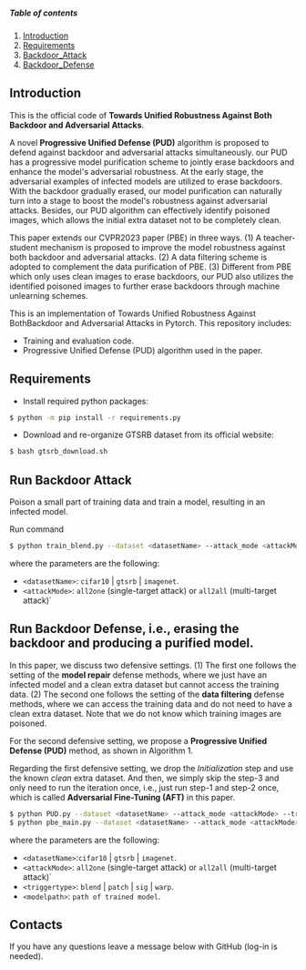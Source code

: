 ##### Table of contents
1. [Introduction](#Introduction)
2. [Requirements](#Requirements)
3. [Backdoor_Attack](#Backdoor_Attack)
4. [Backdoor_Defense](#Backdoor_Defense)


## Introduction
This is the official code of **Towards Unified Robustness Against Both Backdoor and Adversarial Attacks**.

A novel **Progressive Unified Defense (PUD)** algorithm is proposed to defend against backdoor and adversarial attacks simultaneously.
our PUD has a progressive model purification scheme to jointly erase backdoors and enhance the model's adversarial robustness. At the early stage, the adversarial examples of infected models are utilized to erase backdoors. With the backdoor gradually erased, our model purification can naturally turn into a stage to boost the model's robustness against adversarial attacks. Besides, our PUD algorithm can effectively identify poisoned images, which allows the initial extra dataset not to be completely clean.


This paper extends our CVPR2023 paper (PBE) in three ways. 
(1) A teacher-student mechanism is proposed to improve the model robustness against both backdoor and adversarial attacks. 
(2) A data filtering scheme is adopted to complement the data purification of PBE. 
(3) Different from PBE which only uses clean images to erase backdoors, our PUD also utilizes the identified poisoned images to further erase backdoors through machine unlearning schemes. 



This is an implementation of Towards Unified Robustness Against BothBackdoor and Adversarial Attacks in Pytorch. This repository includes:
- Training and evaluation code.
- Progressive Unified Defense (PUD) algorithm used in the paper.


## Requirements
- Install required python packages:
```bash
$ python -m pip install -r requirements.py
```

- Download and re-organize GTSRB dataset from its official website:
```bash
$ bash gtsrb_download.sh
```

## Run Backdoor Attack
Poison a small part of training data and train a model, resulting in an infected model.

Run command 
```bash
$ python train_blend.py --dataset <datasetName> --attack_mode <attackMode>
```
where the parameters are the following:
- `<datasetName>`:  `cifar10` | `gtsrb` | `imagenet`.
- `<attackMode>`: `all2one` (single-target attack) or `all2all` (multi-target attack)`


## Run Backdoor Defense, i.e., erasing the backdoor and producing a purified model.
In this paper, we discuss two defensive settings. (1) The first one follows the setting of the **model repair** defense methods, where we just have an infected model and a clean extra dataset but cannot access the training data. (2) The second one follows the setting of the **data filtering** defense methods, where we can access the training data and do not need to have a clean extra dataset. Note that we do not know which training images are poisoned. 

For the second defensive setting, we propose a **Progressive Unified Defense (PUD)** method, as shown in Algorithm 1. 

Regarding the first defensive setting, we drop the *Initialization* step and use the known *clean* extra dataset. And then, we simply skip the step-3 and only need to run the iteration once, i.e., just run step-1 and step-2 once, which is called **Adversarial Fine-Tuning (AFT)** in this paper.

```bash
$ python PUD.py --dataset <datasetName> --attack_mode <attackMode> --trigger_type <triggertype> 
$ python pbe_main.py --dataset <datasetName> --attack_mode <attackMode> --trigger_type <triggertype> 
```
where the parameters are the following:
- `<datasetName>`:`cifar10` | `gtsrb` | `imagenet`.
- `<attackMode>`: `all2one` (single-target attack) or `all2all` (multi-target attack)`
- `<triggertype>`: `blend` | `patch` | `sig` | `warp`.
- `<modelpath>`: `path of trained model`.


## Contacts

If you have any questions leave a message below with GitHub (log-in is needed).


